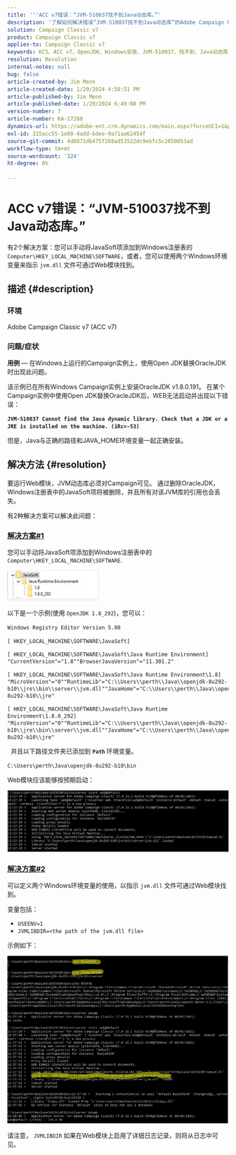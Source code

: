 ```yaml
---
title: '''ACC v7错误：“JVM-510037找不到Java动态库。”'
description: '了解如何解决错误“JVM-510037找不到Java动态库”的Adobe Campaign Classic v7问题。'
solution: Campaign Classic v7
product: Campaign Classic v7
applies-to: Campaign Classic v7
keywords: KCS、ACC v7、OpenJDK、Windows安装、JVM-510037、找不到、Java动态库、Adobe Campaign Classic v7、故障排除
resolution: Resolution
internal-notes: null
bug: false
article-created-by: Jim Menn
article-created-date: 1/29/2024 4:58:51 PM
article-published-by: Jim Menn
article-published-date: 1/29/2024 6:49:08 PM
version-number: 7
article-number: KA-17288
dynamics-url: https://adobe-ent.crm.dynamics.com/main.aspx?forceUCI=1&pagetype=entityrecord&etn=knowledgearticle&id=6d2368a8-c7be-ee11-9079-6045bd006268
exl-id: 315acc55-1e88-4add-bdee-9a71aa62454f
source-git-commit: 4d8871db475f268ad53522dc9ebfc5c2850853ad
workflow-type: tm+mt
source-wordcount: '324'
ht-degree: 0%

---
```


# ACC v7错误：“JVM-510037找不到Java动态库。”


有2个解决方案：您可以手动将JavaSoft项添加到Windows注册表的 `Computer\HKEY_LOCAL_MACHINE\SOFTWARE`，或者，您可以使用两个Windows环境变量来指示 `jvm.dll` 文件可通过Web模块找到。

## 描述 {#description}


### <b>环境</b>

Adobe Campaign Classic v7 (ACC v7)



### <b>问题/症状</b>

<b>用例</b>  — 在Windows上运行的Campaign实例上，使用Open JDK替换OracleJDK时出现此问题。

该示例已在所有Windows Campaign实例上安装OracleJDK v1.8.0.191。 在某个Campaign实例中使用Open JDK替换OracleJDK后，WEB无法启动并出现以下错误：

<b>`JVM-510037 Cannot find the Java dynamic library. Check that a JDK or a JRE is installed on the machine. (iRc=-53)`</b>

但是，Java与正确的路径和JAVA_HOME环境变量一起正确安装。


## 解决方法 {#resolution}


要运行Web模块，JVM动态库必须对Campaign可见。 通过删除OracleJDK，Windows注册表中的JavaSoft项将被删除，并且所有对该JVM库的引用也会丢失。

有2种解决方案可以解决此问题：

### <u>解决方案#1</u>

您可以手动将JavaSoft项添加到Windows注册表中的 `Computer\HKEY_LOCAL_MACHINE\SOFTWARE`.

![](assets/de72732e-d310-ec11-b6e6-000d3a597e01.png)

以下是一个示例(使用 `OpenJDK 1.8_292`)，您可以：

`Windows Registry Editor Version 5.00`

`[ HKEY_LOCAL_MACHINE\SOFTWARE\JavaSoft]`




```
[ HKEY_LOCAL_MACHINE\SOFTWARE\JavaSoft\Java Runtime Environment] "CurrentVersion"="1.8""BrowserJavaVersion"="11.301.2"
```





```
[ HKEY_LOCAL_MACHINE\SOFTWARE\JavaSoft\Java Runtime Environment\1.8] "MicroVersion"="0""RuntimeLib"="C:\\Users\\perth\\Java\\openjdk-8u292-b10\\jre\\bin\\server\\jvm.dll""JavaHome"="C:\\Users\\perth\\Java\\openjdk-8u292-b10\\jre"
```





```
[ HKEY_LOCAL_MACHINE\SOFTWARE\JavaSoft\Java Runtime Environment\1.8.0_292] "MicroVersion"="0""RuntimeLib"="C:\\Users\\perth\\Java\\openjdk-8u292-b10\\jre\\bin\\server\\jvm.dll""JavaHome"="C:\\Users\\perth\\Java\\openjdk-8u292-b10\\jre"
```


 
并且以下路径文件夹已添加到 <b>`Path` </b>环境变量。

`C:\Users\perth\Java\openjdk-8u292-b10\bin`

Web模块应该能够按预期启动：

![](assets/f9d275cf-d910-ec11-b6e6-000d3a597e01.png)

### <u>解决方案#2</u>

可以定义两个Windows环境变量的使用，以指示 `jvm.dll` 文件可通过Web模块找到。

变量包括：

- `USEENV=1`
- `JVMLIBDIR=<the path of the jvm.dll file>`


示例如下：

![](assets/108e8694-d814-ec11-b6e6-002248047155.png)

请注意， `JVMLIBDIR` 如果在Web模块上启用了详细日志记录，则将从日志中可见。
